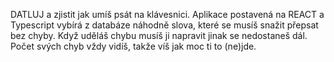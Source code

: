 DATLUJ a zjistit jak umíš psát na klávesnici. 
Aplikace postavená na REACT a Typescript vybírá z databáze náhodně slova, které se musíš snažit přepsat bez chyby. 
Když uděláš chybu musíš ji napravit  jinak se nedostaneš dál. Počet svých chyb vždy vidíš, takže víš jak moc ti to (ne)jde. 
